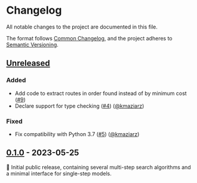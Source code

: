 # Changelog

All notable changes to the project are documented in this file.

The format follows [Common Changelog](https://common-changelog.org/),
and the project adheres to [Semantic Versioning](https://semver.org/spec/v2.0.0.html).

## [Unreleased]

### Added

- Add code to extract routes in order found instead of by minimum cost ([#9](https://github.com/microsoft/syntheseus/pull/9))
- Declare support for type checking ([#4](https://github.com/microsoft/syntheseus/pull/4)) ([@kmaziarz])

### Fixed

- Fix compatibility with Python 3.7 ([#5](https://github.com/microsoft/syntheseus/pull/5)) ([@kmaziarz])

## [0.1.0] - 2023-05-25

:seedling: Initial public release, containing several multi-step search algorithms and a minimal interface for single-step models.

[Unreleased]: https://github.com/microsoft/syntheseus/compare/v0.1.0...HEAD
[0.1.0]: https://github.com/microsoft/syntheseus/releases/tag/v0.1.0

[@austint]: https://github.com/AustinT
[@kmaziarz]: https://github.com/kmaziarz
